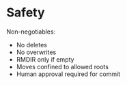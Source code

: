 ﻿# Safety

Non-negotiables:
- No deletes
- No overwrites
- RMDIR only if empty
- Moves confined to allowed roots
- Human approval required for commit
